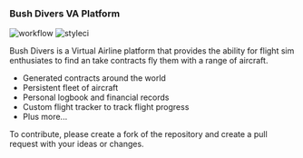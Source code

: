### Bush Divers VA Platform

![workflow](https://github.com/russellwwest/bushdivers/actions/workflows/bushdivers-test.yml/badge.svg)
![styleci](https://github.styleci.io/repos/7548986/shield?style=flat)

Bush Divers is a Virtual Airline platform that provides the ability for flight sim enthusiates to find an take contracts fly them with a range of aircraft. 
* Generated contracts around the world
* Persistent fleet of aircraft
* Personal logbook and financial records
* Custom flight tracker to track flight progress
* Plus more...

To contribute, please create a fork of the repository and create a pull request with your ideas or changes.
